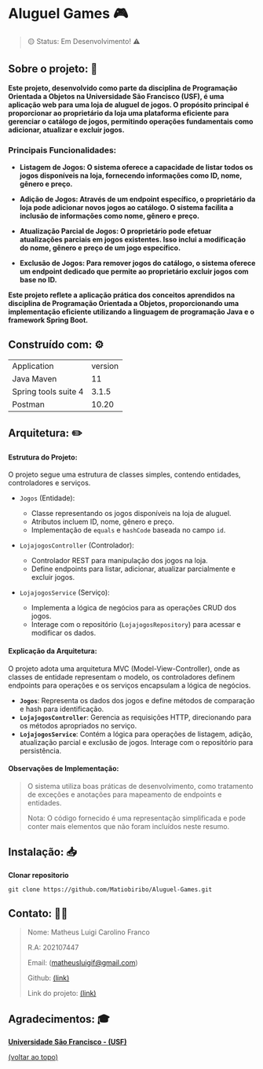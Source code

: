 <h1>Aluguel Games 🎮</h1>

> 🟡 Status: Em Desenvolvimento! ⚠️


## Sobre o projeto: 📄

**Este projeto, desenvolvido como parte da disciplina de Programação Orientada a Objetos na Universidade São Francisco (USF), é uma aplicação web para uma loja de aluguel de jogos. O propósito principal é proporcionar ao proprietário da loja uma plataforma eficiente para gerenciar o catálogo de jogos, permitindo operações fundamentais como adicionar, atualizar e excluir jogos.**

### Principais Funcionalidades:

- **Listagem de Jogos: O sistema oferece a capacidade de listar todos os jogos disponíveis na loja, fornecendo informações como ID, nome, gênero e preço.**

- **Adição de Jogos: Através de um endpoint específico, o proprietário da loja pode adicionar novos jogos ao catálogo. O sistema facilita a inclusão de informações como nome, gênero e preço.**

- **Atualização Parcial de Jogos: O proprietário pode efetuar atualizações parciais em jogos existentes. Isso inclui a modificação do nome, gênero e preço de um jogo específico.**

- **Exclusão de Jogos: Para remover jogos do catálogo, o sistema oferece um endpoint dedicado que permite ao proprietário excluir jogos com base no ID.**

**Este projeto reflete a aplicação prática dos conceitos aprendidos na disciplina de Programação Orientada a Objetos, proporcionando uma implementação eficiente utilizando a linguagem de programação Java e o framework Spring Boot.**


## Construído com: ⚙️

<table>
  <tr>
    <td>Application</td>
    <td>version</td>
  </tr>
  <tr>
    <td>Java Maven</td>
    <td>11</td>
  </tr>
  <tr>
    <td>Spring tools suite 4</td>
    <td>3.1.5</td>
  </tr>
   <tr>
    <td>Postman</td>
    <td>10.20</td>
  </tr>
</table>


## Arquitetura: ✏️

#### Estrutura do Projeto:

O projeto segue uma estrutura de classes simples, contendo entidades, controladores e serviços.

- `Jogos` (Entidade):
  - Classe representando os jogos disponíveis na loja de aluguel.
  - Atributos incluem ID, nome, gênero e preço.
  - Implementação de `equals` e `hashCode` baseada no campo `id`.
  
- `LojajogosController` (Controlador):
  - Controlador REST para manipulação dos jogos na loja.
  - Define endpoints para listar, adicionar, atualizar parcialmente e excluir jogos.
  
- `LojajogosService` (Serviço):
  - Implementa a lógica de negócios para as operações CRUD dos jogos.
  - Interage com o repositório (`LojajogosRepository`) para acessar e modificar os dados.
  
#### Explicação da Arquitetura:

O projeto adota uma arquitetura MVC (Model-View-Controller), onde as classes de entidade representam o modelo, os controladores definem endpoints para operações e os serviços encapsulam a lógica de negócios.

- **`Jogos`**: Representa os dados dos jogos e define métodos de comparação e hash para identificação.
- **`LojajogosController`**: Gerencia as requisições HTTP, direcionando para os métodos apropriados no serviço.
- **`LojajogosService`**: Contém a lógica para operações de listagem, adição, atualização parcial e exclusão de jogos. Interage com o repositório para persistência.

#### Observações de Implementação:

> O sistema utiliza boas práticas de desenvolvimento, como tratamento de exceções e anotações para mapeamento de endpoints e entidades.
>
> Nota: O código fornecido é uma representação simplificada e pode conter mais elementos que não foram incluídos neste resumo.


## Instalação: 📥

**Clonar repositorio**

```
git clone https://github.com/Matiobiribo/Aluguel-Games.git
```

## Contato: 📧📞

> Nome: Matheus Luigi Carolino Franco
>
> R.A: 202107447
>
> Email: (matheusluigif@gmail.com)
>
> Github: [(link)](https://github.com/Matiobiribo)
>
> Link do projeto:  [(link)](https://github.com/Matiobiribo/Aluguel-Games.git)


## Agradecimentos: 🎓

[**Universidade São Francisco - (USF)**](https://www.usf.edu.br/)

  [(voltar ao topo)]()

